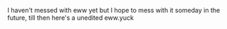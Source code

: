 I haven't messed with eww yet but I hope to mess with it someday in the future, till then here's a unedited eww.yuck
